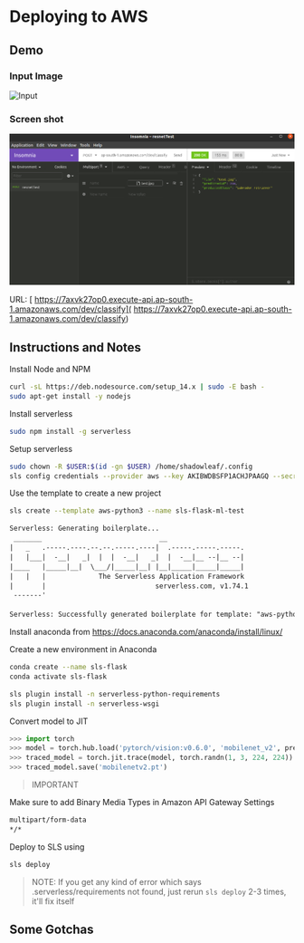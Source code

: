 # Deploying to AWS


## Demo
### Input Image
![Input](assets/input.png)

### Screen shot
![demo](assets/demo.png)

URL: [ https://7axvk27op0.execute-api.ap-south-1.amazonaws.com/dev/classify]( https://7axvk27op0.execute-api.ap-south-1.amazonaws.com/dev/classify)


## Instructions and Notes

Install Node and NPM

```bash
curl -sL https://deb.nodesource.com/setup_14.x | sudo -E bash -
sudo apt-get install -y nodejs
```

Install serverless

```bash
sudo npm install -g serverless
```

Setup serverless

```bash
sudo chown -R $USER:$(id -gn $USER) /home/shadowleaf/.config
sls config credentials --provider aws --key AKIBWDBSFP1ACHJPAAGQ --secret PZWjxph8vFUkvLinL0frtBk1NijOKjI18DjFMEqm --overwrite
```

Use the template to create a new project

```bash
sls create --template aws-python3 --name sls-flask-ml-test
```

```txt
Serverless: Generating boilerplate...
 _______                             __
|   _   .-----.----.--.--.-----.----|  .-----.-----.-----.
|   |___|  -__|   _|  |  |  -__|   _|  |  -__|__ --|__ --|
|____   |_____|__|  \___/|_____|__| |__|_____|_____|_____|
|   |   |             The Serverless Application Framework
|       |                           serverless.com, v1.74.1
 -------'

Serverless: Successfully generated boilerplate for template: "aws-python3"
```

Install anaconda from https://docs.anaconda.com/anaconda/install/linux/

Create a new environment in Anaconda

```bash
conda create --name sls-flask
conda activate sls-flask
```

```bash
sls plugin install -n serverless-python-requirements
sls plugin install -n serverless-wsgi
```

Convert model to JIT

```python
>>> import torch
>>> model = torch.hub.load('pytorch/vision:v0.6.0', 'mobilenet_v2', pretrained=True)
>>> traced_model = torch.jit.trace(model, torch.randn(1, 3, 224, 224))
>>> traced_model.save('mobilenetv2.pt')
```

> IMPORTANT

Make sure to add Binary Media Types in Amazon API Gateway Settings

```txt
multipart/form-data
*/*
```

Deploy to SLS using

```bash
sls deploy
```

> NOTE: If you get any kind of error which says .serverless/requirements not found, just rerun `sls deploy` 2-3 times, it'll fix itself

## Some Gotchas

